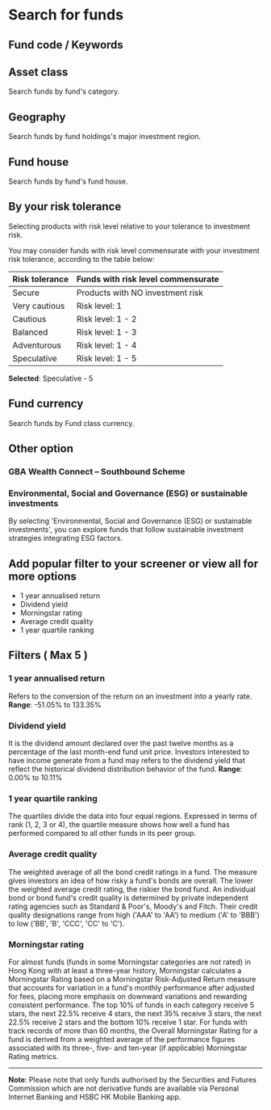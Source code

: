 # Search for funds

## Fund code / Keywords

## Asset class
Search funds by fund's category.

## Geography
Search funds by fund holdings's major investment region.

## Fund house
Search funds by fund's fund house.

## By your risk tolerance
Selecting products with risk level relative to your tolerance to investment risk.

You may consider funds with risk level commensurate with your investment risk tolerance, according to the table below:

| Risk tolerance | Funds with risk level commensurate |
|----------------|-----------------------------------|
| Secure | Products with NO investment risk |
| Very cautious | Risk level: 1 |
| Cautious | Risk level: 1 - 2 |
| Balanced | Risk level: 1 - 3 |
| Adventurous | Risk level: 1 - 4 |
| Speculative | Risk level: 1 - 5 |

**Selected**: Speculative - 5

## Fund currency
Search funds by Fund class currency.

## Other option

### GBA Wealth Connect – Southbound Scheme

### Environmental, Social and Governance (ESG) or sustainable investments
By selecting 'Environmental, Social and Governance (ESG) or sustainable investments', you can explore funds that follow sustainable investment strategies integrating ESG factors.

## Add popular filter to your screener or view all for more options

- 1 year annualised return
- Dividend yield
- Morningstar rating
- Average credit quality
- 1 year quartile ranking

## Filters ( Max 5 )

### 1 year annualised return
Refers to the conversion of the return on an investment into a yearly rate.
**Range**: -51.05% to 133.35%

### Dividend yield
It is the dividend amount declared over the past twelve months as a percentage of the last month-end fund unit price. Investors interested to have income generate from a fund may refers to the dividend yield that reflect the historical dividend distribution behavior of the fund.
**Range**: 0.00% to 10.11%

### 1 year quartile ranking
The quartiles divide the data into four equal regions. Expressed in terms of rank (1, 2, 3 or 4), the quartile measure shows how well a fund has performed compared to all other funds in its peer group.

### Average credit quality
The weighted average of all the bond credit ratings in a fund. The measure gives investors an idea of how risky a fund's bonds are overall. The lower the weighted average credit rating, the riskier the bond fund. An individual bond or bond fund's credit quality is determined by private independent rating agencies such as Standard & Poor's, Moody's and Fitch. Their credit quality designations range from high ('AAA' to 'AA') to medium ('A' to 'BBB') to low ('BB', 'B', 'CCC', 'CC' to 'C').

### Morningstar rating
For almost funds (funds in some Morningstar categories are not rated) in Hong Kong with at least a three-year history, Morningstar calculates a Morningstar Rating based on a Morningstar Risk-Adjusted Return measure that accounts for variation in a fund's monthly performance after adjusted for fees, placing more emphasis on downward variations and rewarding consistent performance. The top 10% of funds in each category receive 5 stars, the next 22.5% receive 4 stars, the next 35% receive 3 stars, the next 22.5% receive 2 stars and the bottom 10% receive 1 star. For funds with track records of more than 60 months, the Overall Morningstar Rating for a fund is derived from a weighted average of the performance figures associated with its three-, five- and ten-year (if applicable) Morningstar Rating metrics.

---

**Note**: Please note that only funds authorised by the Securities and Futures Commission which are not derivative funds are available via Personal Internet Banking and HSBC HK Mobile Banking app.
